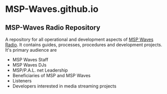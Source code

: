 # MSP-Waves.github.io
## MSP-Waves Radio Repository
A repository for all operational and development aspects of [MSP Waves Radio](mspwaves.com).
It contains guides, processes, procedures and development projects. It's primary audience are 
- MSP Waves Staff
- MSP Waves DJs
- MSP/P.A.L. net Leadership
- Beneficiaries of MSP and MSP Waves
- Listeners
- Developers interested in media streaming projects
